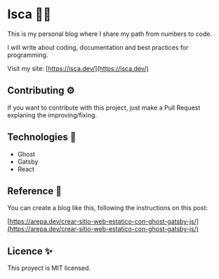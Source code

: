 # Isca 👨‍💻

This is my personal blog where I share my path from numbers to code.

I will write about coding, documentation and best practices for programming.

Visit my site: [https://isca.dev/](https://isca.dev/)

## Contributing ⚙

If you want to contribute with this project, just make a Pull Request explaning the improving/fixing.

## Technologies 💎

-   Ghost
-   Gatsby
-   React

## Reference 📖

You can create a blog like this, following the instructions on this post:

[https://arepa.dev/crear-sitio-web-estatico-con-ghost-gatsby-js/](https://arepa.dev/crear-sitio-web-estatico-con-ghost-gatsby-js/)

## Licence ✨

This proyect is MIT licensed.
